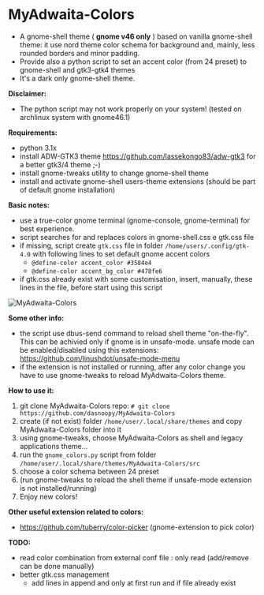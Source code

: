 # MyAdwaita-Colors

- A gnome-shell theme ( **gnome v46 only** ) based on vanilla gnome-shell theme: it use nord theme color schema for background and, mainly, less rounded borders and minor padding.
- Provide also a python script to set an accent color (from 24 preset) to gnome-shell and gtk3-gtk4 themes 
- It's a dark only gnome-shell theme. 

**Disclaimer:**
- The python script may not work properly on your system! (tested on archlinux system with gnome46.1)

**Requirements:**
- python 3.1x
- install ADW-GTK3 theme https://github.com/lassekongo83/adw-gtk3 for a better gtk3/4 theme ;-)
- install gnome-tweaks utility to change gnome-shell theme
- install and activate gnome-shell users-theme extensions (should be part of default gnome installation)

**Basic notes:**
- use a true-color gnome terminal (gnome-console, gnome-terminal) for best experience.
- script searches for and replaces colors in gnome-shell.css e gtk.css file
- if missing, script create `gtk.css` file in folder `/home/users/.config/gtk-4.0` with following lines to set default gnome accent colors
  -   `@define-color accent_color #3584e4`
  -   `@define-color accent_bg_color #478fe6`
- if gtk.css already exist with some customisation, insert, manually, these lines in the file, before start using this script 
 
![MyAdwaita-Colors](https://raw.github.com/dasnoopy/MyAdwaita-Colors/main/screenshot/MyAdwaita-Colors.png)

**Some other info:**
 - the script use dbus-send command to reload shell theme "on-the-fly". This can be achivied only if gnome is in unsafe-mode.
   unsafe mode can be enabled/disabled using this extensions: https://github.com/linushdot/unsafe-mode-menu
 - if the extension is not installed or running, after any color change you have to use gnome-tweaks to reload MyAdwaita-Colors theme.


**How to use it:** 
1) git clone MyAdwaita-Colors repo:	`# git clone https://github.com/dasnoopy/MyAdwaita-Colors`
2) create (if not exist) folder `/home/user/.local/share/themes` and copy MyAdwaita-Colors folder into it
3) using gnome-tweaks, choose MyAdwaita-Colors as shell and legacy applications theme...
4) run the `gnome_colors.py` script from folder `/home/user/.local/share/themes/MyAdwaita-Colors/src`
5) choose a color schema between 24 preset 
6) (run gnome-tweaks to reload the shell theme if unsafe-mode extension is not installed/running)
7) Enjoy new colors!

**Other useful extension related to colors:**
- https://github.com/tuberry/color-picker (gnome-extension to pick color)

 **TODO:**
- read color combination from external conf file : only read (add/remove can be done manually)
- better gtk.css management
  - add lines in append and only at first run and if file already exist



